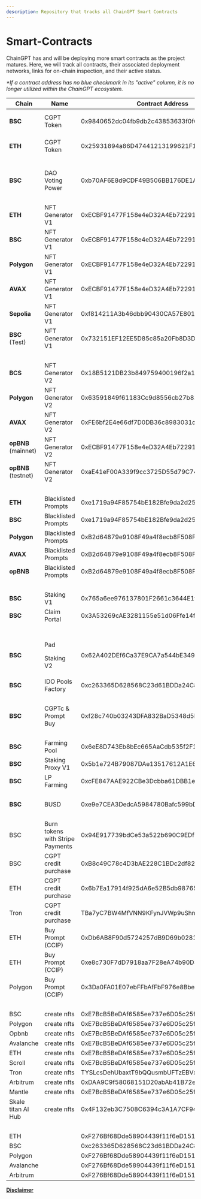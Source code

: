 ```yaml
---
description: Repository that tracks all ChainGPT Smart Contracts
---
```


# Smart-Contracts

ChainGPT has and will be deploying more smart contracts as the project matures. Here, we will track all contracts, their associated deployment networks, links for on-chain inspection, and their active status.

_\*If a contract address has no blue checkmark in its "active" column, it is no longer utilized within the ChainGPT ecosystem._

<table><thead><tr><th width="132">Chain</th><th width="134">Name</th><th width="333">Contract Address</th><th width="101">Links</th><th data-type="checkbox">Active</th></tr></thead><tbody><tr><td><strong>BSC</strong></td><td>CGPT Token</td><td>0x9840652dc04fb9db2c43853633f0f62be6f00f98</td><td>GitHub - Audit</td><td>true</td></tr><tr><td><strong>ETH</strong></td><td>CGPT Token</td><td>0x25931894a86D47441213199621F1F2994e1c39Aa</td><td>GitHub - Audit</td><td>true</td></tr><tr><td></td><td></td><td></td><td></td><td>false</td></tr><tr><td><strong>BSC</strong></td><td>DAO Voting Power</td><td>0xb70AF6E8d9CDF49B506BB176DE1A245e96EaB54c</td><td>GitHub - Audit</td><td>true</td></tr><tr><td></td><td></td><td></td><td></td><td>false</td></tr><tr><td><strong>ETH</strong></td><td>NFT Generator V1</td><td>0xECBF91477F158e4eD32A4Eb72291cD7eE61C07cB</td><td>GitHub - Audit</td><td>true</td></tr><tr><td><strong>BSC</strong></td><td>NFT Generator V1</td><td>0xECBF91477F158e4eD32A4Eb72291cD7eE61C07cB</td><td>GitHub - Audit</td><td>false</td></tr><tr><td><strong>Polygon</strong></td><td>NFT Generator V1</td><td>0xECBF91477F158e4eD32A4Eb72291cD7eE61C07cB</td><td></td><td>false</td></tr><tr><td><strong>AVAX</strong></td><td>NFT Generator V1</td><td>0xECBF91477F158e4eD32A4Eb72291cD7eE61C07cB</td><td></td><td>false</td></tr><tr><td><strong>Sepolia</strong></td><td>NFT Generator V1</td><td>0xf814211A3b46dbb90430CA57E801890b15DA9eA5</td><td></td><td>false</td></tr><tr><td><strong>BSC</strong> (Test)</td><td>NFT Generator V1</td><td>0x732151EF12EE5D85c85a20Fb8D3D435ef055852B</td><td></td><td>false</td></tr><tr><td></td><td></td><td></td><td></td><td>false</td></tr><tr><td><strong>BCS</strong></td><td>NFT Generator V2</td><td>0x18B5121DB23b849759400196f2a16fBdF931a5Af</td><td></td><td>true</td></tr><tr><td><strong>Polygon</strong></td><td>NFT Generator V2</td><td>0x63591849f61183Cc9d8556cb27b81FfA8a0ed920</td><td></td><td>true</td></tr><tr><td><strong>AVAX</strong></td><td>NFT Generator V2</td><td>0xFE6bf2E4e66df7D0DB36c8983031dB77c306E158</td><td></td><td>true</td></tr><tr><td><strong>opBNB</strong> (mainnet)</td><td>NFT Generator V2</td><td>0xECBF91477F158e4eD32A4Eb72291cD7eE61C07cB</td><td></td><td>true</td></tr><tr><td><strong>opBNB</strong> (testnet)</td><td>NFT Generator V2</td><td>0xaE41eF00A339f9cc3725D55d79C74A157f8bD8D1</td><td></td><td>false</td></tr><tr><td></td><td></td><td></td><td></td><td>false</td></tr><tr><td><strong>ETH</strong></td><td>Blacklisted Prompts</td><td>0xe1719a94F85754bE182Bfe9da2d2510E5DCa57f6</td><td></td><td>true</td></tr><tr><td><strong>BSC</strong></td><td>Blacklisted Prompts</td><td>0xe1719a94F85754bE182Bfe9da2d2510E5DCa57f6</td><td></td><td>true</td></tr><tr><td><strong>Polygon</strong></td><td>Blacklisted Prompts</td><td>0xB2d64879e9108F49a4f8ecb8F508F19A7e8d5430</td><td></td><td>true</td></tr><tr><td><strong>AVAX</strong></td><td>Blacklisted Prompts</td><td>0xB2d64879e9108F49a4f8ecb8F508F19A7e8d5430</td><td></td><td>true</td></tr><tr><td><strong>opBNB</strong></td><td>Blacklisted Prompts</td><td>0xB2d64879e9108F49a4f8ecb8F508F19A7e8d5430</td><td></td><td>true</td></tr><tr><td></td><td></td><td></td><td></td><td>false</td></tr><tr><td><strong>BSC</strong></td><td>Staking V1</td><td>0x765a6ee976137801F2661c3644E1fde369A8ED18</td><td></td><td>true</td></tr><tr><td><strong>BSC</strong></td><td>Claim Portal</td><td>0x3A53269cAE3281155e51d06Ffe14fdE8DC3662f7</td><td></td><td>true</td></tr><tr><td></td><td></td><td></td><td></td><td>false</td></tr><tr><td><strong>BSC</strong></td><td><p>Pad </p><p>Staking V2</p></td><td>0x62A402DEf6Ca37E9CA7a544bE34954748088CCEE</td><td></td><td>true</td></tr><tr><td><strong>BSC</strong></td><td>IDO Pools<br>Factory</td><td>0xc263365D628568C23d61BDDa24C8EB27CEF4E917</td><td></td><td>true</td></tr><tr><td></td><td></td><td></td><td></td><td>false</td></tr><tr><td><strong>BSC</strong></td><td>CGPTc &#x26; Prompt Buy</td><td>0xf28c740b03243DFA832BaD5348d5F23BfBf89c04</td><td></td><td>true</td></tr><tr><td></td><td></td><td></td><td></td><td>false</td></tr><tr><td><strong>BSC</strong></td><td>Farming Pool</td><td>0x6eE8D743Eb8bEc665AaCdb535f2F100f040Ca6C5</td><td></td><td>true</td></tr><tr><td><strong>BSC</strong></td><td>Staking Proxy V1</td><td>0x5b1e724B79087DAe13517612A1E6575e9d340cFB</td><td></td><td>true</td></tr><tr><td><strong>BSC</strong></td><td>LP Farming</td><td>0xcFE847AAE922CBe3Dcbba61DBB1ed97D2124d322</td><td></td><td>true</td></tr><tr><td></td><td></td><td></td><td></td><td>false</td></tr><tr><td><strong>BSC</strong></td><td>BUSD</td><td>0xe9e7CEA3DedcA5984780Bafc599bD69ADd087D56</td><td></td><td>true</td></tr><tr><td></td><td></td><td></td><td></td><td>false</td></tr><tr><td>BSC</td><td>Burn tokens with Stripe Payments</td><td>0x94E917739bdCe53a522b690C9EDf187F04A8fF03</td><td></td><td>true</td></tr><tr><td>BSC</td><td>CGPT credit purchase</td><td>0xB8c49C78c4D3bAE228C1BDc2df829275303FfE95</td><td></td><td>true</td></tr><tr><td>ETH</td><td>CGPT credit purchase</td><td>0x6b7Ea17914f925dA6e52B5db987655052521B84e</td><td></td><td>true</td></tr><tr><td>Tron</td><td>CGPT credit purchase</td><td>TBa7yC7BW4MfVNN9KFynJVWp9uShmghp4v</td><td></td><td>true</td></tr><tr><td>ETH</td><td>Buy Prompt (CCIP)</td><td>0xDb6AB8F90d5724257dB9D69b02818239d5Ae726A</td><td></td><td>true</td></tr><tr><td>ETH</td><td>Buy Prompt (CCIP)</td><td>0xe8c730F7dD7918aa7F28eA74b90D3E6B0C9B1242</td><td></td><td>true</td></tr><tr><td>Polygon</td><td>Buy Prompt (CCIP)</td><td>0x3Da0FA01E07ebFFbAfFbF976e8Bbe9bD802A6aF4</td><td></td><td>true</td></tr><tr><td></td><td></td><td></td><td></td><td>false</td></tr><tr><td>BSC</td><td>create nfts</td><td>0xE7BcB5BeDAf6585ee737e6D05c25f8050B11D74d</td><td></td><td>true</td></tr><tr><td>Polygon</td><td>create nfts</td><td>0xE7BcB5BeDAf6585ee737e6D05c25f8050B11D74d</td><td></td><td>true</td></tr><tr><td>Opbnb</td><td>create nfts</td><td>0xE7BcB5BeDAf6585ee737e6D05c25f8050B11D74d</td><td></td><td>true</td></tr><tr><td>Avalanche</td><td>create nfts</td><td>0xE7BcB5BeDAf6585ee737e6D05c25f8050B11D74d</td><td></td><td>true</td></tr><tr><td>ETH</td><td>create nfts</td><td>0xE7BcB5BeDAf6585ee737e6D05c25f8050B11D74d</td><td></td><td>true</td></tr><tr><td>Scroll</td><td>create nfts</td><td>0xE7BcB5BeDAf6585ee737e6D05c25f8050B11D74d</td><td></td><td>true</td></tr><tr><td>Tron</td><td>create nfts</td><td>TYSLcsDehUbaxtT9bQQusmbUFTzEBVxY8o</td><td></td><td>true</td></tr><tr><td>Arbitrum</td><td>create nfts</td><td>0xDAA9C9f58068151D20abAb41B72eBB81E25e39Ee</td><td></td><td>true</td></tr><tr><td>Mantle</td><td>create nfts</td><td>0xE7BcB5BeDAf6585ee737e6D05c25f8050B11D74d</td><td></td><td>true</td></tr><tr><td>Skale titan AI Hub</td><td>create nfts</td><td>0x4F132eb3C7508C6394c3A1A7CF9440630B920D37</td><td></td><td>true</td></tr><tr><td></td><td></td><td></td><td></td><td>false</td></tr><tr><td>ETH</td><td></td><td>0xF276Bf68Dde58904439f11f6eD1511e89A7f5a4A</td><td></td><td>true</td></tr><tr><td>BSC</td><td></td><td>0xc263365D628568C23d61BDDa24C8EB27CEF4E917</td><td></td><td>true</td></tr><tr><td>Polygon</td><td></td><td>0xF276Bf68Dde58904439f11f6eD1511e89A7f5a4A</td><td></td><td>true</td></tr><tr><td>Avalanche</td><td></td><td>0xF276Bf68Dde58904439f11f6eD1511e89A7f5a4A</td><td></td><td>true</td></tr><tr><td>Arbitrum</td><td></td><td>0xF276Bf68Dde58904439f11f6eD1511e89A7f5a4A</td><td></td><td>true</td></tr></tbody></table>

[**Disclaimer**](../misc/legal-docs/disclaimer.md)

